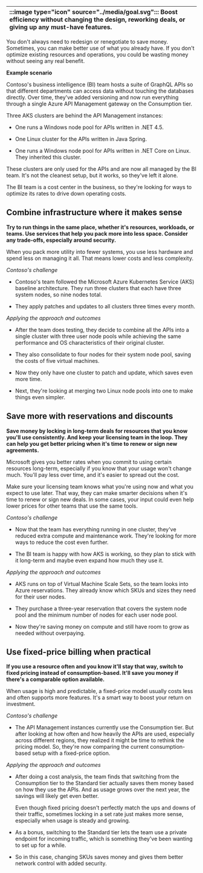 | :::image type="icon" source="../media/goal.svg"::: Boost efficiency without changing the design, reworking deals, or giving up any must-have features. |
| :----------------------------------------------------------------------------------------------------------------------------- |

You don't always need to redesign or renegotiate to save money. Sometimes, you can make better use of what you already have. If you don't optimize existing resources and operations, you could be wasting money without seeing any real benefit.

**Example scenario**

Contoso's business intelligence (BI) team hosts a suite of GraphQL APIs  so that different departments can access data without touching the databases directly. Over time, they've added versioning and now run everything through a single Azure API Management gateway on the Consumption tier.

Three AKS clusters are behind the API Management instances:
  - One runs a Windows node pool for APIs written in .NET 4.5.
  
  - One Linux cluster for the APIs written in Java Spring. 
  - One runs a Windows node pool for APIs written in .NET Core on Linux. They inherited this cluster.
  
These clusters are only used for the APIs and are now all managed by the BI team. It's not the cleanest setup, but it works, so they've left it alone.

The BI team is a cost center in the business, so they're looking for ways to optimize its rates to drive down operating costs.

## Combine infrastructure where it makes sense

**Try to run things in the same place, whether it's resources, workloads, or teams. Use services that help you pack more into less space. Consider any trade-offs, especially around security.**

When you pack more utility into fewer systems, you use less hardware and spend less on managing it all. That means lower costs and less complexity.

*Contoso's challenge*

- Contoso's team followed the Microsoft Azure Kubernetes Service (AKS) baseline architecture. They run three clusters that each have three system nodes, so nine nodes total.

- They apply patches and updates to all clusters three times every month.

*Applying the approach and outcomes*

- After the team does testing, they decide to combine all the APIs into a single cluster with three user node pools while achieving the same performance and OS characteristics of their original cluster.

- They also consolidate to four nodes for their system node pool, saving the costs of five virtual machines.
- Now they only have one cluster to patch and update, which saves even more time.
- Next, they're looking at merging two Linux node pools into one to make things even simpler.

## Save more with reservations and discounts

**Save money by locking in long-term deals for resources that you know you'll use consistently. And keep your licensing team in the loop. They can help you get better pricing when it's time to renew or sign new agreements.**

Microsoft gives you better rates when you commit to using certain resources long-term, especially if you know that your usage won't change much. You'll pay less over time, and it's easier to spread out the cost.

Make sure your licensing team knows what you're using now and what you expect to use later. That way, they can make smarter decisions when it's time to renew or sign new deals. In some cases, your input could even help lower prices for other teams that use the same tools.

*Contoso's challenge*

- Now that the team has everything running in one cluster, they've reduced extra compute and maintenance work. They're looking for more ways to reduce the cost even further.

- The BI team is happy with how AKS is working, so they plan to stick with it long-term and maybe even expand how much they use it.

*Applying the approach and outcomes*

- AKS runs on top of Virtual Machine Scale Sets, so the team looks into Azure reservations. They already know which SKUs and sizes they need for their user nodes.

- They purchase a three-year reservation that covers the system node pool and the minimum number of nodes for each user node pool.
- Now they're saving money on compute and still have room to grow as needed without overpaying.

## Use fixed-price billing when practical

**If you use a resource often and you know it'll stay that way, switch to fixed pricing instead of consumption-based. It'll save you money if there's a comparable option available.**

When usage is high and predictable, a fixed-price model usually costs less and often supports more features. It's a smart way to boost your return on investment.

*Contoso's challenge*

- The API Management instances currently use the Consumption tier. But after looking at how often and how heavily the APIs are used, especially across different regions, they realized it might be time to rethink the pricing model. So, they're now comparing the current consumption-based setup with a fixed-price option.

*Applying the approach and outcomes*

- After doing a cost analysis, the team finds that switching from the Consumption tier to the Standard tier actually saves them money based on how they use the APIs. And as usage grows over the next year, the savings will likely get even better.

  Even though fixed pricing doesn't perfectly match the ups and downs of their traffic, sometimes locking in a set rate just makes more sense, especially when usage is steady and growing.

- As a bonus, switching to the Standard tier lets the team use a private endpoint for incoming traffic, which is something they've been wanting to set up for a while.
- So in this case, changing SKUs saves money and gives them better network control with added security.

